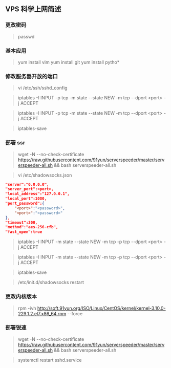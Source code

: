 ## VPS 科学上网简述

### 更改密码

> passwd

### 基本应用

> yum install vim
> yum install git
> yum install pytho*

### 修改服务器开放的端口

> vi /etc/ssh/sshd_config

> iptables -I INPUT -p tcp -m state --state NEW -m tcp --dport \<port\> -j ACCEPT

> iptables -I INPUT -p tcp -m state --state NEW -m tcp --dport \<port\> -j ACCEPT

> iptables-save

### 部署 ssr

> wget -N --no-check-certificate https://raw.githubusercontent.com/91yun/serverspeeder/master/serverspeeder-all.sh && bash serverspeeder-all.sh

> vi /etc/shadowsocks.json

```json
"server":"0.0.0.0",
"server_port":<port>,
"local_address":"127.0.0.1",
"local_port":1080,
"port_password":{
    "<port>":"<password>",
    "<port>":"<password>"
},
"timeout":300,
"method":"aes-256-cfb",
"fast_open":true
```

> iptables -I INPUT -m state --state NEW -m tcp -p tcp --dport \<port\> -j ACCEPT

> iptables -I INPUT -m state --state NEW -m tcp -p tcp --dport \<port\> -j ACCEPT

> iptables-save

> /etc/init.d/shadowsocks restart


### 更改内核版本

> rpm -ivh http://soft.91yun.org/ISO/Linux/CentOS/kernel/kernel-3.10.0-229.1.2.el7.x86_64.rpm --force

### 部署锐速

> wget -N --no-check-certificate https://raw.githubusercontent.com/91yun/serverspeeder/master/serverspeeder-all.sh && bash serverspeeder-all.sh

> systemctl restart sshd.service
